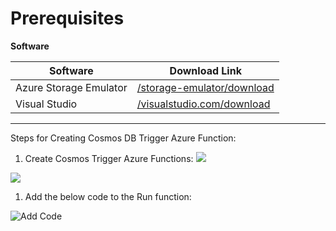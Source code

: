 # Prerequisites

**Software**

| Software | Download Link |
| --- | --- |
| Azure Storage Emulator | [/storage-emulator/download](https://docs.microsoft.com/en-us/azure/storage/common/storage-use-emulator) |
| Visual Studio | [/visualstudio.com/download](https://visualstudio.microsoft.com/vs/) |

---

Steps for Creating Cosmos DB Trigger Azure Function:

1. Create Cosmos Trigger Azure Functions:
![](././media/AzureFunctions-CreateProject-1.PNG)

![](././media/AzureFunctions-CosmosTrigger.PNG)

1. Add the below code to the Run function:

![Add Code](././media/CosmosTriggerAzureFunctionCode.PNG)

